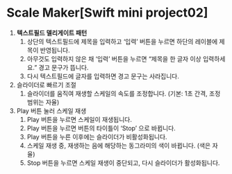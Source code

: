 # Scale Maker[Swift mini project02]
1. **텍스트필드 델리게이트 패턴**
    1. 상단의 텍스트필드에 제목을 입력하고 ‘입력’ 버튼을 누르면 하단의 레이블에 제목이 반영됩니다.
    2. 아무것도 입력하지 않은 채 ‘입력’ 버튼을 누르면 “제목을 한 글자 이상 입력하세요.” 경고 문구가 뜹니다.
    3. 다시 텍스트필드에 글자를 입력하면 경고 문구는 사라집니다.
2. 슬라이더로 빠르기 조절
    1. 슬라이더를 움직여 재생할 스케일의 속도를 조정합니다. (기본: 1초 간격, 조정 범위는 자율)
3. Play 버튼 눌러 스케일 재생
    1. Play 버튼을 누르면 스케일이 재생됩니다.
    2. Play 버튼을 누르면 버튼의 타이틀이 ‘Stop’ 으로 바뀝니다.
    3. Play 버튼을 누른 이후에는 슬라이더가 비활성화됩니다.
    4. 스케일 재생 중, 재생하는 음에 해당하는 동그라미의 색이 바뀝니다.  (색은 자율)
    5. Stop 버튼을 누르면 스케일 재생이 중단되고, 다시 슬라이더가 활성화됩니다.

